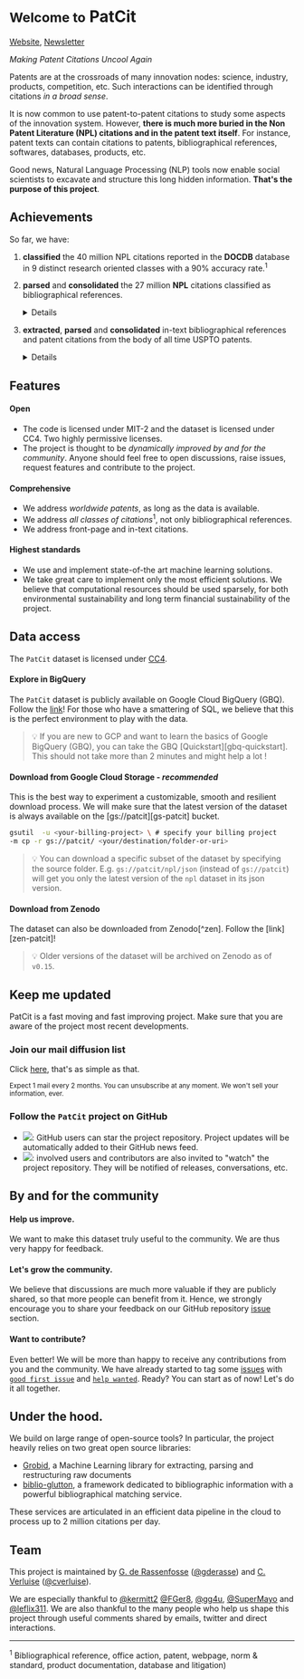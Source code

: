 [DOCDB]:https://www.epo.org/searching-for-patents/data/bulk-data-sets/docdb.html#tab-1
[grobid]:https://github.com/kermitt2/grobid
[biblio-glutton]:https://github.com/kermitt2/biblio-glutton
[issues-create]:https://github.com/cverluise/SciCit/issues/new/choose
[issues]:https://github.com/cverluise/SciCit/issues
[good-first-issue]:https://github.com/cverluise/SciCit/issues?q=is%3Aissue+is%3Aopen+label%3A%22good+first+issue%22
[help-wanted]:https://github.com/cverluise/SciCit/issues?q=is%3Aissue+is%3Aopen+label%3A%22help+wanted%22
[issue-10]:https://github.com/cverluise/SciCit/issues/10
[gderasse]:https://github.com/gderasse
[gder]:http://www.gder.info/
[cverluise]:https://github.com/cverluise
[cver]:https://cverluise.github.io/
[patcit-data]:https://console.cloud.google.com/bigquery?project=brv-patent&p=npl-parsing&d=patcit&page=dataset
[nl]:https://tinyletter.com/patcit
[doc-website]:https://cverluise.github.io/parseEPO/

# <small>Welcome to</small> PatCit

[Website][doc-website], [Newsletter][nl]

*Making Patent Citations Uncool Again*

Patents are at the crossroads of many innovation nodes: science, industry, products, competition, etc. Such interactions can be identified through citations *in a broad sense*.

It is now common to use patent-to-patent citations to study some aspects of the innovation system. However, **there is much more buried in the Non Patent Literature (NPL) citations and in the patent text itself**. For instance, patent texts can contain citations to patents, bibliographical references, softwares, databases, products, etc.

Good news, Natural Language Processing (NLP) tools now enable social scientists to excavate and structure this long hidden information. **That's the purpose of this project**.

## Achievements

So far, we have:

1. **classified** the 40 million NPL citations reported in the **DOCDB** database in 9 distinct research oriented classes with a 90% accuracy rate.<sup>1</sup>
2. **parsed** and **consolidated** the 27 million **NPL** citations classified as bibliographical references.

	<details>

	>ℹ From the 27 million bibliographical references:
	>
	> 1. 11 million (40%) were matched with a **DOI** with a 99% **precision** rate
	> 2. the main bibliographic attributes were parsed with **accuracy** rates ranging between 71% and 92% for the remaining 16 million (60%)

	</details>

3. **extracted**, **parsed** and **consolidated** in-text bibliographical references and patent citations from the body of all time USPTO patents.

	<details>

	>ℹ From the 16 million USPTO patents, we have:
	>
	> 1. **extracted** and **parsed** 70 million in-text bibliographical references and 80 million patent citations.
	> 2. found a **DOI** for 13+ million in-text bibliographical references (18%).

	</details>

## Features

#### Open

- The code is licensed under MIT-2 and the dataset is licensed under CC4. Two highly permissive licenses.
- The project is thought to be *dynamically improved by and for the community*. Anyone should feel free to open discussions, raise issues, request features and contribute to the project.

#### Comprehensive

- We address *worldwide patents*, as long as the data is available.
- We address *all classes of citations*<sup>1</sup>, not only bibliographical references.
- We address front-page and in-text citations.

#### Highest standards

- We use and implement state-of-the art machine learning solutions.
- We take great care to implement only the most efficient solutions. We believe that computational resources should be used sparsely, for both environmental sustainability and long term financial sustainability of the project.



## Data access

The `PatCit` dataset is licensed under [CC4](./docs/license-cc.md).

#### Explore in BigQuery

The `PatCit` dataset is publicly available on Google Cloud BigQuery (GBQ). Follow the [link][patcit-data]! For those who have a smattering of SQL, we believe that this is the perfect environment to play with the data.

> 💡 If you are new to GCP and want to learn the basics of Google BigQuery (GBQ), you can take the GBQ [Quickstart][gbq-quickstart]. This should not take more than 2 minutes and might help a lot !


#### Download from Google Cloud Storage - *recommended*


This is the best way to experiment a customizable, smooth and resilient download process. We will make sure that the latest version of the dataset is always available on the [gs://patcit][gs-patcit] bucket.


```bash
gsutil  -u <your-billing-project> \ # specify your billing project
-m cp -r gs://patcit/ <your/destination/folder-or-uri>
```


> 💡 You can download a specific subset of the dataset by specifying the source folder. E.g. `gs://patcit/npl/json` (instead of `gs://patcit`) will get you only the latest version of the `npl` dataset in its json version.

#### Download from Zenodo

The dataset can also be downloaded from Zenodo[^zen]. Follow the [link][zen-patcit]!

> 💡 Older versions of the dataset will be archived on Zenodo as of `v0.15`.


## Keep me updated


PatCit is a fast moving and fast improving project. Make sure that you are aware of the project most recent developments.


### Join our mail diffusion list

Click [here][nl], that's as simple as that.

<small>Expect 1 mail every 2 months. You can unsubscribe at any moment. We won't sell your information, ever.</small>

### Follow the `PatCit` project on GitHub

- ![](https://img.shields.io/github/stars/cverluise/PatCit?style=social): GitHub users can star the project repository. Project updates will be automatically added to their GitHub news feed.
- ![](https://img.shields.io/github/watchers/cverluise/PatCit?style=social): involved users and contributors are also invited to "watch" the project repository. They will be notified of releases, conversations, etc.



## By and for the community


#### Help us improve.
We want to make this dataset truly useful to the community. We are thus very happy for feedback.

#### Let's grow the community.
We believe that discussions are much more valuable if they are publicly shared, so that more people can benefit from it. Hence, we strongly encourage you to share your feedback on our GitHub repository [issue][issues] section.

#### Want to contribute?
Even better! We will be more than happy to receive any contributions from you and the community. We have already started to tag some [issues][issues-create] with [`good first issue`][good-first-issue] and [`help wanted`][help-wanted]. Ready? You can start as of now! Let's do it all together.

<a name="contribute"></a>

## Under the hood.

We build on large range of open-source tools? In particular, the project heavily relies on two great open source libraries:

- [Grobid][grobid], a Machine Learning library for extracting, parsing and restructuring raw documents
- [biblio-glutton][biblio-glutton], a framework dedicated to bibliographic information with a powerful bibliographical matching service.

These services are articulated in an efficient data pipeline in the cloud to process up to 2 million citations per day.


## Team

This project is maintained by [G. de Rassenfosse][gder] ([@gderasse][gderasse]) and [C. Verluise][cver] ([@cverluise][cverluise]).

We are especially thankful to [@kermitt2](https://github.com/kermitt2) [@FGer8](https://github.com/FGer8), [@gg4u](https://github.com/gg4u), [@SuperMayo](https://github.com/SuperMayo) and [@leflix311](https://github.com/leflix311). We are also thankful to the many people who help us shape this project through useful comments shared by emails, twitter and direct interactions.

---

<sup>1</sup>  Bibliographical reference, office action, patent, webpage, norm & standard, product documentation, database and litigation)
